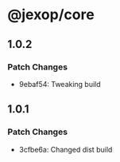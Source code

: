 # @jexop/core

## 1.0.2

### Patch Changes

- 9ebaf54: Tweaking build

## 1.0.1

### Patch Changes

- 3cfbe6a: Changed dist build
